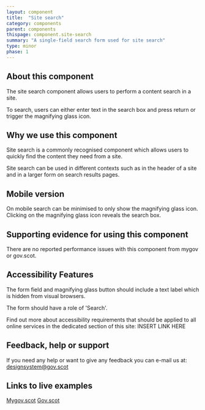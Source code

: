 ```yaml
---
layout: component
title:  "Site search"
category: components
parent: components
thispage: component.site-search
summary: "A single-field search form used for site search"
type: minor
phase: 1
---
```


## About this component
The site search component allows users to perform a content search in a site.

To search, users can either enter text in the search box and press return or trigger the magnifying glass icon.  

## Why we use this component
Site search is a commonly recognised component which allows users to quickly find the content they need from a site.  

Site search can be used in different contexts such as in the header of a site and in a larger form on search results pages.

## Mobile version
On mobile search can be minimised to only show the magnifying glass icon. Clicking on the magnifying glass icon reveals the search box.

## Supporting evidence for using this component
There are no reported performance issues with this component from mygov or gov.scot.

## Accessibility Features
The form field and magnifying glass button should include a text label which is hidden from visual browsers.  

The form should have a role of 'Search'.  

Find out more about accessibility requirements that should be applied to all online services in the dedicated section of this site: INSERT LINK HERE

## Feedback, help or support
If you need any help or want to give any feedback you can e-mail us at:
[designsystem@gov.scot](mailto:designsystem@gov.scot)

## Links to live examples
[Mygov.scot](https://www.mygov.scot)
[Gov.scot](https://www.gov.scot)
